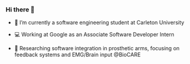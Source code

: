 ### Hi there 👋

- 🔭 I’m currently a software engineering student at Carleton University
- 💻 Working at Google as an Associate Software Developer Intern 
- 🦾 Researching software integration in prosthetic arms, focusing on feedback systems and EMG/Brain input @BioCARE 

  <!--![Views Badge](https://komarev.com/ghpvc/?username=kevinabeykoon&label=Profile%20views&color=0e75b6&style=flat)-->
<!--- - Check out my video entry to the Junior Breakthrough Challenge -->
  
  <!---[![IMAGE ALT TEXT HERE](https://img.youtube.com/vi/Priy1I0E8FI/0.jpg)](https://www.youtube.com/watch?v=Priy1I0E8FI)<img width="36.78%" src="https://github.com/kevinabeykoon/kevinabeykoon/assets/63886616/76e3531e-d61f-44ae-909e-2f0bbbae712c" alt="cover" />
  <!---               
<div align="center">
 <img width="50%" src="https://github.com/kevinabeykoon/kevinabeykoon/assets/63886616/76e3531e-d61f-44ae-909e-2f0bbbae712c" alt="cover" />
</div>
Here are some projects I've worked on:
![PacmanInspiredGame](https://github.com/kevinabeykoon/kevinabeykoon/assets/63886616/76e3531e-d61f-44ae-909e-2f0bbbae712c)
 -->
